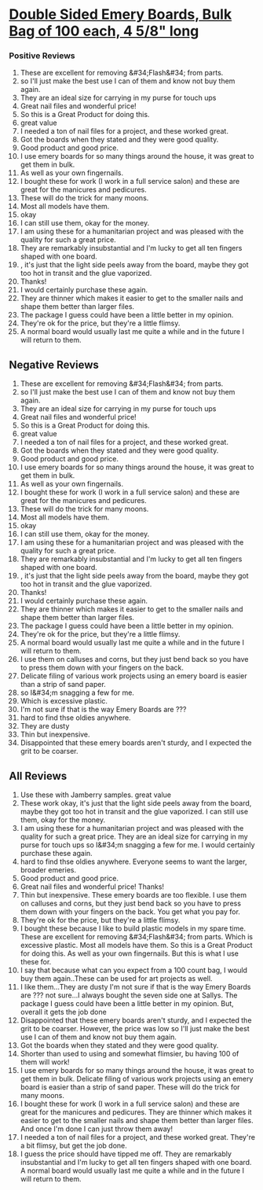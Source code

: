 # [Double Sided Emery Boards, Bulk Bag of 100 each, 4 5/8&quot; long](https://products.checkmycream.com/products/Double-Sided-Emery-Boards-Bulk-Bag-of-100-each-4-58&quot;-long.html)

### Positive Reviews

<ol>
      <li>These are excellent for removing &amp;#34;Flash&amp;#34; from parts.</li>
      <li>so I&#x27;ll just make the best use I can of them and know not buy them again.</li>
      <li>They are an ideal size for carrying in my purse for touch ups</li>
      <li>Great nail files and wonderful price!</li>
      <li>So this is a Great Product for doing this.  </li>
      <li>great value</li>
      <li>I needed a ton of nail files for a project, and these worked great.</li>
      <li>Got the boards when they stated and they were good quality.</li>
      <li>Good product and good price.</li>
      <li>I use emery boards for so many things around the house, it was great to get them in bulk.  </li>
      <li>As well as your own fingernails.  </li>
      <li>I bought these for work (I work in a full service salon) and these are great for the manicures and pedicures.</li>
      <li>These will do the trick for many moons.</li>
      <li>Most all models have them.</li>
      <li>okay</li>
      <li>I can still use them, okay for the money.</li>
      <li>I am using these for a humanitarian project and was pleased with the quality for such a great price.  </li>
      <li>They are remarkably insubstantial and I&#x27;m lucky to get all ten fingers shaped with one board.</li>
      <li>, it&#x27;s just that the light side peels away from the board, maybe they got too hot in transit and the glue vaporized.  </li>
      <li>Thanks!</li>
      <li>I would certainly purchase these again.</li>
      <li>They are thinner which makes it easier to get to the smaller nails and shape them better than larger files.</li>
      <li>The package I guess could have been a little better in my opinion.</li>
      <li>They&#x27;re ok for the price, but they&#x27;re a little flimsy.</li>
      <li>A normal board would usually last me quite a while and in the future I will return to them.</li>
</ol>


<h2>Negative Reviews</h2>
<ol>
<li> These are excellent for removing &amp;#34;Flash&amp;#34; from parts.</li>
<li> so I&#x27;ll just make the best use I can of them and know not buy them again.</li>
<li> They are an ideal size for carrying in my purse for touch ups</li>
<li> Great nail files and wonderful price!</li>
<li> So this is a Great Product for doing this.  </li>
<li> great value</li>
<li> I needed a ton of nail files for a project, and these worked great.</li>
<li> Got the boards when they stated and they were good quality.</li>
<li> Good product and good price.</li>
<li> I use emery boards for so many things around the house, it was great to get them in bulk.  </li>
<li> As well as your own fingernails.  </li>
<li> I bought these for work (I work in a full service salon) and these are great for the manicures and pedicures.</li>
<li> These will do the trick for many moons.</li>
<li> Most all models have them.</li>
<li> okay</li>
<li> I can still use them, okay for the money.</li>
<li> I am using these for a humanitarian project and was pleased with the quality for such a great price.  </li>
<li> They are remarkably insubstantial and I&#x27;m lucky to get all ten fingers shaped with one board.</li>
<li> , it&#x27;s just that the light side peels away from the board, maybe they got too hot in transit and the glue vaporized.  </li>
<li> Thanks!</li>
<li> I would certainly purchase these again.</li>
<li> They are thinner which makes it easier to get to the smaller nails and shape them better than larger files.</li>
<li> The package I guess could have been a little better in my opinion.</li>
<li> They&#x27;re ok for the price, but they&#x27;re a little flimsy.</li>
<li> A normal board would usually last me quite a while and in the future I will return to them.</li>
<li> I use them on calluses and corns, but they just bend back so you have to press them down with your fingers on the back.  </li>
<li> Delicate filing of various work projects using an emery board is easier than a strip of sand paper.  </li>
<li> so I&amp;#34;m snagging a few for me.  </li>
<li> Which is excessive plastic.</li>
<li> I&#x27;m not sure if that is the way Emery Boards are ???</li>
<li> hard to find thse oldies anywhere.  </li>
<li> They are dusty</li>
<li> Thin but inexpensive.  </li>
<li> Disappointed that these emery boards aren&#x27;t sturdy, and I expected the grit to be coarser.  </li>
</ol>

<h2>All Reviews</h2>

<ol>
    <li> Use these with Jamberry samples. great value</li>
    <li> These work okay, it&#x27;s just that the light side peels away from the board, maybe they got too hot in transit and the glue vaporized.  I can still use them, okay for the money.</li>
    <li> I am using these for a humanitarian project and was pleased with the quality for such a great price.  They are an ideal size for carrying in my purse for touch ups so I&amp;#34;m snagging a few for me.  I would certainly purchase these again.</li>
    <li> hard to find thse oldies anywhere.  Everyone seems to want the  larger, broader emeries.</li>
    <li> Good product and good price.</li>
    <li> Great nail files and wonderful price! Thanks!</li>
    <li> Thin but inexpensive.  These emery boards are too flexible.  I use them on calluses and corns, but they just bend back so you have to press them down with your fingers on the back.  You get what you pay for.</li>
    <li> They&#x27;re ok for the price, but they&#x27;re a little flimsy.</li>
    <li> I bought these because I like to build plastic models in my spare time.  These are excellent for removing &amp;#34;Flash&amp;#34; from parts. Which is excessive plastic. Most all models have them. So this is a Great Product for doing this.  As well as your own fingernails.  But this is what I use these for.</li>
    <li> I say that because what can you expect from a 100 count bag, I would buy them again..These can be used for art projects as well.</li>
    <li> I like them...They are dusty I&#x27;m not sure if that is the way Emery Boards are ??? not sure...I always bought the seven side one at Sallys. The package I guess could have been a little better in my opinion. But, overall it gets the job done</li>
    <li> Disappointed that these emery boards aren&#x27;t sturdy, and I expected the grit to be coarser.  However, the price was low so I&#x27;ll just make the best use I can of them and know not buy them again.</li>
    <li> Got the boards when they stated and they were good quality.</li>
    <li> Shorter than used to using and somewhat flimsier, bu having 100 of them will work!</li>
    <li> I use emery boards for so many things around the house, it was great to get them in bulk.  Delicate filing of various work projects using an emery board is easier than a strip of sand paper.  These will do the trick for many moons.</li>
    <li> I bought these for work (I work in a full service salon) and these are great for the manicures and pedicures. They are thinner which makes it easier to get to the smaller nails and shape them better than larger files. And once I&#x27;m done I can just throw them away!</li>
    <li> I needed a ton of nail files for a project, and these worked great. They&#x27;re a bit flimsy, but get the job done.</li>
    <li> I guess the price should have tipped me off. They are remarkably insubstantial and I&#x27;m lucky to get all ten fingers shaped with one board. A normal board would usually last me quite a while and in the future I will return to them.</li>
</ol>





